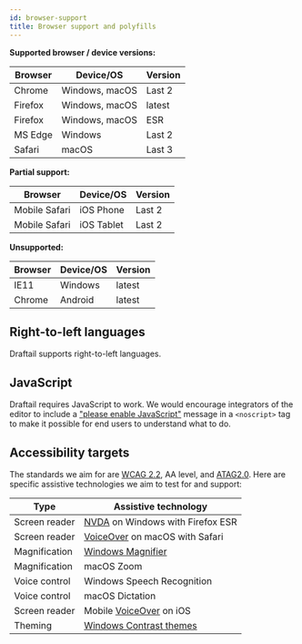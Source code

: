 ```yaml
---
id: browser-support
title: Browser support and polyfills
---
```


**Supported browser / device versions:**

| Browser | Device/OS      | Version |
| ------- | -------------- | ------- |
| Chrome  | Windows, macOS | Last 2  |
| Firefox | Windows, macOS | latest  |
| Firefox | Windows, macOS | ESR     |
| MS Edge | Windows        | Last 2  |
| Safari  | macOS          | Last 3  |

**Partial support:**

| Browser       | Device/OS  | Version |
| ------------- | ---------- | ------- |
| Mobile Safari | iOS Phone  | Last 2  |
| Mobile Safari | iOS Tablet | Last 2  |

**Unsupported:**

| Browser | Device/OS | Version |
| ------- | --------- | ------- |
| IE11    | Windows   | latest  |
| Chrome  | Android   | latest  |

## Right-to-left languages

Draftail supports right-to-left languages.

## JavaScript

Draftail requires JavaScript to work. We would encourage integrators of the editor to include a ["please enable JavaScript"](https://www.enable-javascript.com/) message in a `<noscript>` tag to make it possible for end users to understand what to do.

## Accessibility targets

The standards we aim for are [WCAG 2.2](https://www.w3.org/TR/WCAG22/), AA level, and [ATAG2.0](https://www.w3.org/TR/ATAG20/). Here are
specific assistive technologies we aim to test for and support:

| Type          | Assistive technology                                                                                             |
| ------------- | ---------------------------------------------------------------------------------------------------------------- |
| Screen reader | [NVDA](https://www.nvaccess.org/download/) on Windows with Firefox ESR                                           |
| Screen reader | [VoiceOver](https://support.apple.com/en-gb/guide/voiceover-guide/welcome/web) on macOS with Safari              |
| Magnification | [Windows Magnifier](https://support.microsoft.com/en-gb/help/11542/windows-use-magnifier)                        |
| Magnification | macOS Zoom                                                                                                       |
| Voice control | Windows Speech Recognition                                                                                       |
| Voice control | macOS Dictation                                                                                                  |
| Screen reader | Mobile [VoiceOver](https://support.apple.com/en-gb/guide/voiceover-guide/welcome/web) on iOS                     |
| Theming       | [Windows Contrast themes](https://docs.microsoft.com/en-us/fluent-ui/web-components/design-system/high-contrast) |
